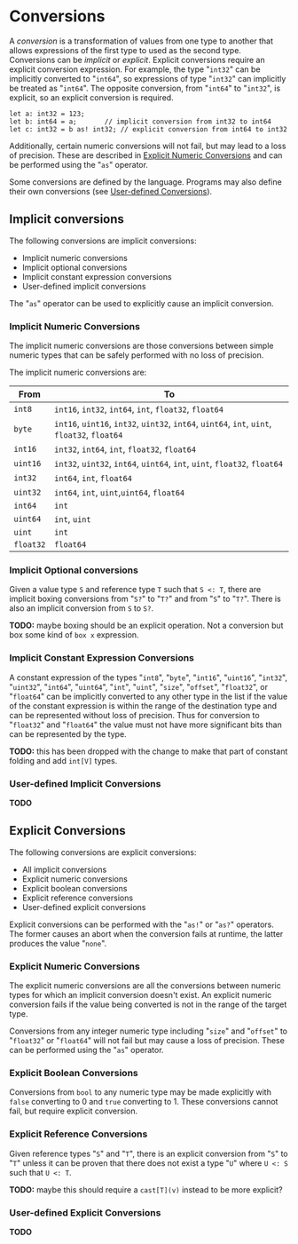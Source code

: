 # Conversions

A *conversion* is a transformation of values from one type to another that allows expressions of the
first type to used as the second type. Conversions can be *implicit* or *explicit*. Explicit
conversions require an explicit conversion expression. For example, the type "`int32`" can be
implicitly converted to "`int64`", so expressions of type "`int32`" can implicitly be treated as
"`int64`". The opposite conversion, from "`int64`" to "`int32`", is explicit, so an explicit
conversion is required.

```azoth
let a: int32 = 123;
let b: int64 = a;       // implicit conversion from int32 to int64
let c: int32 = b as! int32; // explicit conversion from int64 to int32
```

Additionally, certain numeric conversions will not fail, but may lead to a loss of precision. These
are described in [Explicit Numeric Conversions](#explicit-numeric-conversions) and can be performed
using the "`as`" operator.

Some conversions are defined by the language. Programs may also define their own conversions (see
[User-defined Conversions](#user-defined-conversions)).

## Implicit conversions

The following conversions are implicit conversions:

* Implicit numeric conversions
* Implicit optional conversions
* Implicit constant expression conversions
* User-defined implicit conversions

The "`as`" operator can be used to explicitly cause an implicit conversion.

### Implicit Numeric Conversions

The implicit numeric conversions are those conversions between simple numeric types that can be
safely performed with no loss of precision.

The implicit numeric conversions are:

| From      | To                                                                                           |
| --------- | -------------------------------------------------------------------------------------------- |
| `int8`    | `int16`, `int32`, `int64`, `int`, `float32`, `float64`                                       |
| `byte`    | `int16`, `uint16`, `int32`, `uint32`, `int64`, `uint64`, `int`, `uint`, `float32`, `float64` |
| `int16`   | `int32`, `int64`, `int`, `float32`, `float64`                                                |
| `uint16`  | `int32`, `uint32`, `int64`, `uint64`, `int`, `uint`, `float32`, `float64`                    |
| `int32`   | `int64`, `int`, `float64`                                                                    |
| `uint32`  | `int64`, `int`, `uint`,`uint64`, `float64`                                                   |
| `int64`   | `int`                                                                                        |
| `uint64`  | `int`, `uint`                                                                                |
| `uint`    | `int`                                                                                        |
| `float32` | `float64`                                                                                    |

### Implicit Optional conversions

Given a value type `S` and reference type `T` such that `S <: T`, there are implicit boxing
conversions from "`S?`" to "`T?`" and from "`S`" to "`T?`". There is also an implicit conversion
from `S` to `S?`.

**TODO:** maybe boxing should be an explicit operation. Not a conversion but box some kind of `box
x` expression.

### Implicit Constant Expression Conversions

A constant expression of the types "`int8`", "`byte`", "`int16`", "`uint16`", "`int32`", "`uint32`",
"`int64`", "`uint64`", "`int`", "`uint`", "`size`", "`offset`", "`float32`", or "`float64`" can be
implicitly converted to any other type in the list if the value of the constant expression is within
the range of the destination type and can be represented without loss of precision. Thus for
conversion to "`float32`" and "`float64`" the value must not have more significant bits than can be
represented by the type.

**TODO:** this has been dropped with the change to make that part of constant folding and add
`int[V]` types.

### User-defined Implicit Conversions

**TODO**

## Explicit Conversions

The following conversions are explicit conversions:

* All implicit conversions
* Explicit numeric conversions
* Explicit boolean conversions
* Explicit reference conversions
* User-defined explicit conversions

Explicit conversions can be performed with the "`as!`" or "`as?`" operators. The former causes an
abort when the conversion fails at runtime, the latter produces the value "`none`".

### Explicit Numeric Conversions

The explicit numeric conversions are all the conversions between numeric types for which an implicit
conversion doesn't exist. An explicit numeric conversion fails if the value being converted is not
in the range of the target type.

Conversions from any integer numeric type including "`size`" and "`offset`" to "`float32`" or
"`float64`" will not fail but may cause a loss of precision. These can be performed using the "`as`"
operator.

### Explicit Boolean Conversions

Conversions from `bool` to any numeric type may be made explicitly with `false` converting to 0 and
`true` converting to 1. These conversions cannot fail, but require explicit conversion.

### Explicit Reference Conversions

Given reference types "`S`" and "`T`", there is an explicit conversion from "`S`" to "`T`" unless it
can be proven that there does not exist a type "`U`" where `U <: S` such that `U <: T`.

**TODO:** maybe this should require a `cast[T](v)` instead to be more explicit?

### User-defined Explicit Conversions

**TODO**

